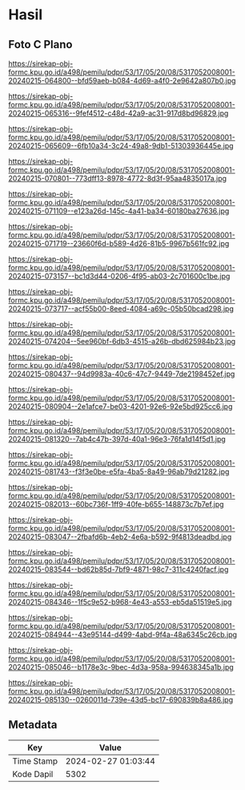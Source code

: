 # Hasil

## Foto C Plano

https://sirekap-obj-formc.kpu.go.id/a498/pemilu/pdpr/53/17/05/20/08/5317052008001-20240215-064800--bfd59aeb-b084-4d69-a4f0-2e9642a807b0.jpg

https://sirekap-obj-formc.kpu.go.id/a498/pemilu/pdpr/53/17/05/20/08/5317052008001-20240215-065316--9fef4512-c48d-42a9-ac31-917d8bd96829.jpg

https://sirekap-obj-formc.kpu.go.id/a498/pemilu/pdpr/53/17/05/20/08/5317052008001-20240215-065609--6fb10a34-3c24-49a8-9db1-51303936445e.jpg

https://sirekap-obj-formc.kpu.go.id/a498/pemilu/pdpr/53/17/05/20/08/5317052008001-20240215-070801--773dff13-8978-4772-8d3f-95aa4835017a.jpg

https://sirekap-obj-formc.kpu.go.id/a498/pemilu/pdpr/53/17/05/20/08/5317052008001-20240215-071109--e123a26d-145c-4a41-ba34-60180ba27636.jpg

https://sirekap-obj-formc.kpu.go.id/a498/pemilu/pdpr/53/17/05/20/08/5317052008001-20240215-071719--23660f6d-b589-4d26-81b5-9967b561fc92.jpg

https://sirekap-obj-formc.kpu.go.id/a498/pemilu/pdpr/53/17/05/20/08/5317052008001-20240215-073157--bc1d3d44-0206-4f95-ab03-2c701600c1be.jpg

https://sirekap-obj-formc.kpu.go.id/a498/pemilu/pdpr/53/17/05/20/08/5317052008001-20240215-073717--acf55b00-8eed-4084-a69c-05b50bcad298.jpg

https://sirekap-obj-formc.kpu.go.id/a498/pemilu/pdpr/53/17/05/20/08/5317052008001-20240215-074204--5ee960bf-6db3-4515-a26b-dbd625984b23.jpg

https://sirekap-obj-formc.kpu.go.id/a498/pemilu/pdpr/53/17/05/20/08/5317052008001-20240215-080437--94d9983a-40c6-47c7-9449-7de2198452ef.jpg

https://sirekap-obj-formc.kpu.go.id/a498/pemilu/pdpr/53/17/05/20/08/5317052008001-20240215-080904--2e1afce7-be03-4201-92e6-92e5bd925cc6.jpg

https://sirekap-obj-formc.kpu.go.id/a498/pemilu/pdpr/53/17/05/20/08/5317052008001-20240215-081320--7ab4c47b-397d-40a1-96e3-76fa1d14f5d1.jpg

https://sirekap-obj-formc.kpu.go.id/a498/pemilu/pdpr/53/17/05/20/08/5317052008001-20240215-081743--f3f3e0be-e5fa-4ba5-8a49-96ab79d21282.jpg

https://sirekap-obj-formc.kpu.go.id/a498/pemilu/pdpr/53/17/05/20/08/5317052008001-20240215-082013--60bc736f-1ff9-40fe-b655-148873c7b7ef.jpg

https://sirekap-obj-formc.kpu.go.id/a498/pemilu/pdpr/53/17/05/20/08/5317052008001-20240215-083047--2fbafd6b-4eb2-4e6a-b592-9f4813deadbd.jpg

https://sirekap-obj-formc.kpu.go.id/a498/pemilu/pdpr/53/17/05/20/08/5317052008001-20240215-083544--bd62b85d-7bf9-4871-98c7-311c4240facf.jpg

https://sirekap-obj-formc.kpu.go.id/a498/pemilu/pdpr/53/17/05/20/08/5317052008001-20240215-084346--1f5c9e52-b968-4e43-a553-eb5da51519e5.jpg

https://sirekap-obj-formc.kpu.go.id/a498/pemilu/pdpr/53/17/05/20/08/5317052008001-20240215-084944--43e95144-d499-4abd-9f4a-48a6345c26cb.jpg

https://sirekap-obj-formc.kpu.go.id/a498/pemilu/pdpr/53/17/05/20/08/5317052008001-20240215-085046--b1178e3c-9bec-4d3a-958a-994638345a1b.jpg

https://sirekap-obj-formc.kpu.go.id/a498/pemilu/pdpr/53/17/05/20/08/5317052008001-20240215-085130--0260011d-739e-43d5-bc17-690839b8a486.jpg


## Metadata

| Key        | Value               |
| ---------- | ------------------- |
| Time Stamp | 2024-02-27 01:03:44 |
| Kode Dapil | 5302                |



